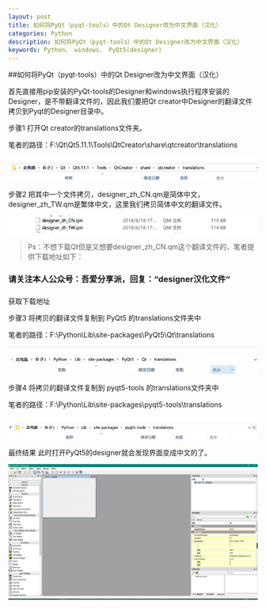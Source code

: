 ```yaml
---
layout: post
title: 如何将PyQt（pyqt-tools）中的Qt Designer改为中文界面（汉化）
categories: Python
description: 如何将PyQt（pyqt-tools）中的Qt Designer改为中文界面（汉化）
keywords: Python， windows， PyQt5(designer)
---
```


##如何将PyQt（pyqt-tools）中的Qt Designer改为中文界面（汉化）

首先直接用pip安装的PyQt-tools的Designer和windows执行程序安装的Designer，是不带翻译文件的，因此我们要把Qt creator中Designer的翻译文件拷贝到Pyqt的Designer目录中。

步骤1
打开Qt creator的translations文件夹。

笔者的路径：F:\Qt\Qt5.11.1\Tools\QtCreator\share\qtcreator\translations

![](/images/posts/python/python-PyQt.png)

步骤2
把其中一个文件拷贝，designer_zh_CN.qm是简体中文，designer_zh_TW.qm是繁体中文，这里我们拷贝简体中文的翻译文件。

![](/images/posts/python/python-PyQt0.png)

>Ps：不想下载Qt但是又想要designer_zh_CN.qm这个翻译文件的，笔者提供下载地址如下：



### 请关注本人公众号：吾爱分享派，回复：“designer汉化文件“
###
获取下载地址 



步骤3
将拷贝的翻译文件复制到 PyQt5 的translations文件夹中

笔者的路径：F:\Python\Lib\site-packages\PyQt5\Qt\translations

![](/images/posts/python/python-PyQt1.png)

步骤4
将拷贝的翻译文件复制到 pyqt5-tools 的translations文件夹中

笔者的路径：F:\Python\Lib\site-packages\pyqt5-tools\translations

![](/images/posts/python/python-PyQt2.png)

最终结果
此时打开PyQt5的designer就会发现界面变成中文的了。

![](/images/posts/python/python-PyQt3.png)
